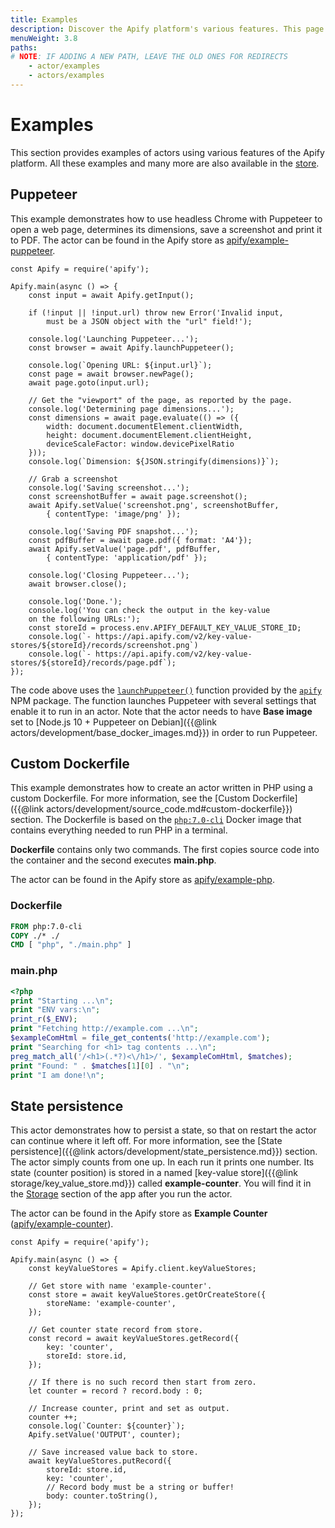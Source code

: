 ```yaml
---
title: Examples
description: Discover the Apify platform's various features. This page contains introductory code for building actors, Dockerfiles and persisting your actor's state.
menuWeight: 3.8
paths:
# NOTE: IF ADDING A NEW PATH, LEAVE THE OLD ONES FOR REDIRECTS
    - actor/examples
    - actors/examples
---
```


# [](#examples)Examples

This section provides examples of actors using various features of the Apify platform. All these examples and many more are also available in the [store](https://apify.com/store?type=acts&search=user%3Aapify%20example).

## [](#puppeteer)Puppeteer

This example demonstrates how to use headless Chrome with Puppeteer to open a web page, determines its dimensions, save a screenshot and print it to PDF. The actor can be found in the Apify store as [apify/example-puppeteer](https://apify.com/apify/example-puppeteer).

    const Apify = require('apify');

    Apify.main(async () => {
        const input = await Apify.getInput();

        if (!input || !input.url) throw new Error('Invalid input,
            must be a JSON object with the "url" field!');

        console.log('Launching Puppeteer...');
        const browser = await Apify.launchPuppeteer();

        console.log(`Opening URL: ${input.url}`);
        const page = await browser.newPage();
        await page.goto(input.url);

        // Get the "viewport" of the page, as reported by the page.
        console.log('Determining page dimensions...');
        const dimensions = await page.evaluate(() => ({
            width: document.documentElement.clientWidth,
            height: document.documentElement.clientHeight,
            deviceScaleFactor: window.devicePixelRatio
        }));
        console.log(`Dimension: ${JSON.stringify(dimensions)}`);

        // Grab a screenshot
        console.log('Saving screenshot...');
        const screenshotBuffer = await page.screenshot();
        await Apify.setValue('screenshot.png', screenshotBuffer,
            { contentType: 'image/png' });

        console.log('Saving PDF snapshot...');
        const pdfBuffer = await page.pdf({ format: 'A4'});
        await Apify.setValue('page.pdf', pdfBuffer,
            { contentType: 'application/pdf' });

        console.log('Closing Puppeteer...');
        await browser.close();

        console.log('Done.');
        console.log('You can check the output in the key-value
        on the following URLs:');
        const storeId = process.env.APIFY_DEFAULT_KEY_VALUE_STORE_ID;
        console.log(`- https://api.apify.com/v2/key-value-stores/${storeId}/records/screenshot.png`)
        console.log(`- https://api.apify.com/v2/key-value-stores/${storeId}/records/page.pdf`);
    });

The code above uses the [`launchPuppeteer()`](https://sdk.apify.com/docs/api/apify#apifylaunchpuppeteeroptions) function provided by the [`apify`](https://sdk.apify.com/) NPM package. The function launches Puppeteer with several settings that enable it to run in an actor. Note that the actor needs to have **Base image** set to [Node.js 10 + Puppeteer on Debian]({{@link actors/development/base_docker_images.md}}) in order to run Puppeteer.

## [](#custom-dockerfile)Custom Dockerfile

This example demonstrates how to create an actor written in PHP using a custom Dockerfile. For more information, see the [Custom Dockerfile]({{@link actors/development/source_code.md#custom-dockerfile}}) section. The Dockerfile is based on the [`php:7.0-cli`](https://hub.docker.com/_/php/) Docker image that contains everything needed to run PHP in a terminal.

**Dockerfile** contains only two commands. The first copies source code into the container and the second executes **main.php**.

The actor can be found in the Apify store as [apify/example-php](https://apify.com/apify/example-php).

### Dockerfile

```dockerfile
FROM php:7.0-cli
COPY ./* ./
CMD [ "php", "./main.php" ]
```

### main.php

```php
<?php
print "Starting ...\n";
print "ENV vars:\n";
print_r($_ENV);
print "Fetching http://example.com ...\n";
$exampleComHtml = file_get_contents('http://example.com');
print "Searching for <h1> tag contents ...\n";
preg_match_all('/<h1>(.*?)<\/h1>/', $exampleComHtml, $matches);
print "Found: " . $matches[1][0] . "\n";
print "I am done!\n";
```

## [](#state-persistence)State persistence

This actor demonstrates how to persist a state, so that on restart the actor can continue where it left off. For more information, see the [State persistence]({{@link actors/development/state_persistence.md}}) section. The actor simply counts from one up. In each run it prints one number. Its state (counter position) is stored in a named [key-value store]({{@link storage/key_value_store.md}}) called **example-counter**. You will find it in the [Storage](https://my.apify.com/key-value-stores) section of the app after you run the actor.

The actor can be found in the Apify store as **Example Counter** ([apify/example-counter](https://apify.com/apify/example-counter)).

    const Apify = require('apify');

    Apify.main(async () => {
        const keyValueStores = Apify.client.keyValueStores;

        // Get store with name 'example-counter'.
        const store = await keyValueStores.getOrCreateStore({
            storeName: 'example-counter',
        });

        // Get counter state record from store.
        const record = await keyValueStores.getRecord({
            key: 'counter',
            storeId: store.id,
        });

        // If there is no such record then start from zero.
        let counter = record ? record.body : 0;

        // Increase counter, print and set as output.
        counter ++;
        console.log(`Counter: ${counter}`);
        Apify.setValue('OUTPUT', counter);

        // Save increased value back to store.
        await keyValueStores.putRecord({
            storeId: store.id,
            key: 'counter',
            // Record body must be a string or buffer!
            body: counter.toString(),
        });
    });

